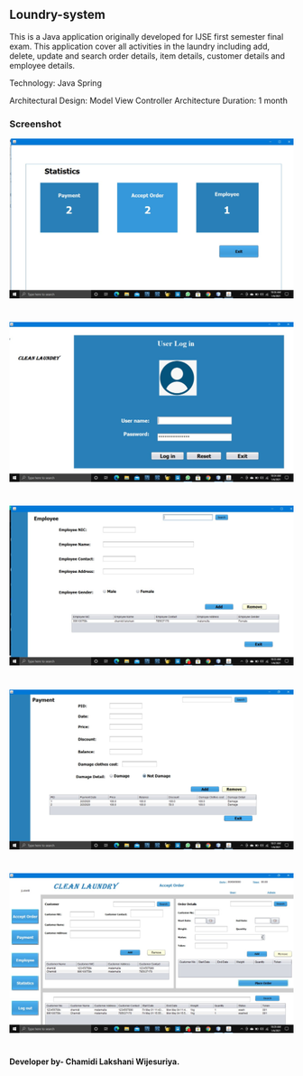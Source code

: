 ## Loundry-system

This is a Java application originally developed for IJSE first semester final exam. 
This application cover all activities in the laundry including add, delete, update and search order details, item details, customer details and employee details.

Technology: Java Spring

Architectural Design: Model View Controller Architecture
Duration: 1 month

### Screenshot
![](Screenshot/1.jpeg)
#
![](Screenshot/2.jpeg)
#
![](Screenshot/3.jpeg)
#
![](Screenshot/4.jpeg)
#
![](Screenshot/5.jpeg)
#
#### Developer by- Chamidi Lakshani Wijesuriya.


